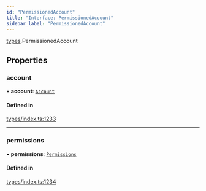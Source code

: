 ```yaml
---
id: "PermissionedAccount"
title: "Interface: PermissionedAccount"
sidebar_label: "PermissionedAccount"
---
```


[types](../../../modules/Types/Types.md).PermissionedAccount

## Properties

### account

• **account**: [`Account`](../../../classes/API/Entities/Account/Account.md)

#### Defined in

[types/index.ts:1233](https://github.com/PolymeshAssociation/polymesh-sdk/blob/d4e2c127f/src/types/index.ts#L1233)

___

### permissions

• **permissions**: [`Permissions`](../Permissions/Permissions.md)

#### Defined in

[types/index.ts:1234](https://github.com/PolymeshAssociation/polymesh-sdk/blob/d4e2c127f/src/types/index.ts#L1234)
